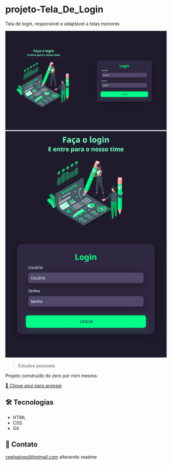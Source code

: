 # projeto-Tela_De_Login
 Tela de login, responsível e adaptável a telas menores

![preview](projeto/assets/img/PreviewG.png) ![preview](projeto/assets/img/PreviewP.png)


> Estudos pessoais

Projeto construído do zero por mim mesmo.

[🔗 Clique aqui para acessar](https://marcelera69.github.io/projeto-Tela_De_Login/projeto/index.html)


## 🛠 Tecnologias

- HTML
- CSS
- Git 

## 💛 Contato

ceeloalves@hotmail.com
alterando readme